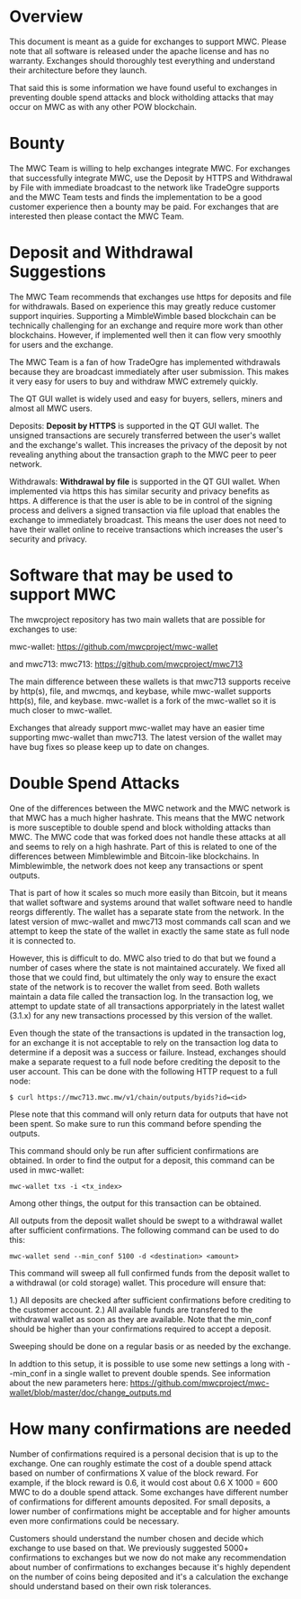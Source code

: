 # Overview #

This document is meant as a guide for exchanges to support MWC. Please note that all software is released under the apache license and has no warranty. Exchanges should thoroughly test everything and understand their architecture before they launch.

That said this is some information we have found useful to exchanges in preventing double spend attacks and block witholding attacks that may occur on MWC as with any other POW blockchain.

# Bounty #

The MWC Team is willing to help exchanges integrate MWC. For exchanges that successfully integrate MWC, use the Deposit by HTTPS and Withdrawal by File with immediate broadcast to the network like TradeOgre supports and the MWC Team tests and finds the implementation to be a good customer experience then a bounty may be paid. For exchanges that are interested then please contact the MWC Team.

# Deposit and Withdrawal Suggestions

The MWC Team recommends that exchanges use https for deposits and file for withdrawals. Based on experience this may greatly reduce customer support inquiries. Supporting a MimbleWimble based blockchain can be technically challenging for an exchange and require more work than other blockchains. However, if implemented well then it can flow very smoothly for users and the exchange.

The MWC Team is a fan of how TradeOgre has implemented withdrawals because they are broadcast immediately after user submission. This makes it very easy for users to buy and withdraw MWC extremely quickly.

The QT GUI wallet is widely used and easy for buyers, sellers, miners and almost all MWC users.

Deposits: **Deposit by HTTPS** is supported in the QT GUI wallet. The unsigned transactions are securely transferred between the user's wallet and the exchange's wallet. This increases the privacy of the deposit by not revealing anything about the transaction graph to the MWC peer to peer network.

Withdrawals: **Withdrawal by file** is supported in the QT GUI wallet. When implemented via https this has similar security and privacy benefits as https. A difference is that the user is able to be in control of the signing process and delivers a signed transaction via file upload that enables the exchange to immediately broadcast. This means the user does not need to have their wallet online to receive transactions which increases the user's security and privacy.

# Software that may be used to support MWC #

The mwcproject repository has two main wallets that are possible for exchanges to use:

mwc-wallet: https://github.com/mwcproject/mwc-wallet

and mwc713: mwc713: https://github.com/mwcproject/mwc713

The main difference between these wallets is that mwc713 supports receive by http(s), file, and mwcmqs, and keybase, while mwc-wallet supports http(s), file, and keybase. mwc-wallet is a fork of the mwc-wallet so it is much closer to mwc-wallet.

Exchanges that already support mwc-wallet may have an easier time supporting mwc-wallet than mwc713. The latest version of the wallet may have bug fixes so please keep up to date on changes.


# Double Spend Attacks #

One of the differences between the MWC network and the MWC network is that MWC has a much higher hashrate. This means that the MWC network is more susceptible to double spend and block witholding attacks than MWC. The MWC code that was forked does not handle these attacks at all and seems to rely on a high hashrate. Part of this is related to one of the differences between Mimblewimble and Bitcoin-like blockchains. In Mimblewimble, the network does not keep any transactions or spent outputs.
  
That is part of how it scales so much more easily than Bitcoin, but it means that wallet software and systems around that wallet software need to handle reorgs differently. The wallet has a separate state from the network. In the latest version of mwc-wallet and mwc713 most commands call scan and we attempt to keep the state of the wallet in exactly the same state as full node it is connected to.

<p>However, this is difficult to do. MWC also tried to do that but we found a number of cases where the state is not maintained accurately. We fixed all those that we could find, but ultimately the only way to ensure the exact state of the network is to recover the wallet from seed. Both wallets maintain a data file called the transaction log. In the transaction log, we attempt to update state of all transactions apporpriately in the latest wallet (3.1.x) for any new transactions processed by this version of the wallet.
  
  Even though the state of the transactions is updated in the transaction log, for an exchange it is not acceptable to rely on the transaction log data to determine if a deposit was a success or failure. Instead, exchanges should make a separate request to a full node before crediting the deposit to the user account. This can be done with the following HTTP request to a full node:

```$ curl https://mwc713.mwc.mw/v1/chain/outputs/byids?id=<id> ```

Plese note that this command will only return data for outputs that have not been spent. So make sure to run this command before spending the outputs.

This command should only be run after sufficient confirmations are obtained. In order to find the output for a deposit, this command can be used in mwc-wallet:

```mwc-wallet txs -i <tx_index>```

Among other things, the output for this transaction can be obtained.

All outputs from the deposit wallet should be swept to a withdrawal wallet after sufficient confirmations. The following command can be used to do this:

```mwc-wallet send --min_conf 5100 -d <destination> <amount>```

This command will sweep all full confirmed funds from the deposit wallet to a withdrawal (or cold storage) wallet. This procedure will ensure that:

1.) All deposits are checked after sufficient confirmations before crediting to the customer account.
2.) All available funds are transfered to the withdrawal wallet as soon as they are available. Note that the min_conf should be higher than your confirmations required to accept a deposit.

Sweeping should be done on a regular basis or as needed by the exchange.

In addtion to this setup, it is possible to use some new settings a long with --min_conf in a single wallet to prevent double spends. See information about the new parameters here: https://github.com/mwcproject/mwc-wallet/blob/master/doc/change_outputs.md

# How many confirmations are needed #

Number of confirmations required is a personal decision that is up to the exchange. One can roughly estimate the cost of a double spend attack based on number of confirmations X value of the block reward. For example, if the block reward is 0.6, it would cost about 0.6 X 1000 = 600 MWC to do a double spend attack. Some exchanges have different number of confirmations for different amounts deposited. For small deposits, a lower number of confirmations might be acceptable and for higher amounts even more confirmations could be necessary.

Customers should understand the number chosen and decide which exchange to use based on that. We previously suggested 5000+ confirmations to exchanges but we now do not make any recommendation about number of confirmations to exchanges because it's highly dependent on the number of coins being deposited and it's a calculation the exchange should understand based on their own risk tolerances.

